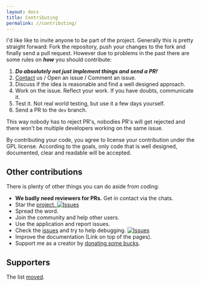 ```yaml
---
layout: docs
title: Contributing
permalink: //contributing/
---
```


I'd like like to invite anyone to be part of the project. Generally this is pretty straight forward: Fork the repository, push your changes to the fork and finally send a pull request. However due to problems in the past there are some rules on ***how*** you should contribute:

1. _**Do absolutely not just implement things and send a PR!**_
2. [Contact](/help/) us / Open an issue / Comment an issue.
3. Discuss if the idea is reasonable and find a well designed approach.
4. Work on the issue. Reflect your work. If you have doubts, communicate it.
5. Test it. Not real world testing, but use it a few days yourself.
6. Send a PR to the `dev` branch.

This way nobody has to reject PR's, nobodies PR's will get rejected and there won't be multiple developers working on the same issue.

By contributing your code, you agree to license your contribution under the GPL license. According to the goals, only code that is well designed, documented, clear and readable will be accepted.

## Other contributions

There is plenty of other things you can do aside from coding:

- **We badly need reviewers for PRs.** Get in contact via the chats.
- Star the [project. ![Issues](https://img.shields.io/github/stars/albertlauncher/albert.svg?style=social&label=Stars)](https://github.com/albertlauncher/albert)
- Spread the word.
- Join the community and help other users.
- Use the application and report issues.
- Check the [issues](https://github.com/albertlauncher/albert/issues?utf8=%E2%9C%93&q=is%3Aissue%20is%3Aopen%20sort%3Areactions-%2B1-desc) and try to help debugging. [![Issues](https://img.shields.io/github/issues/albertlauncher/albert.svg)](https://github.com/albertlauncher/albert/issues)
- Improve the documentation (Link on top of the pages).
- Support me as a creator by [donating some bucks](//donation/).


## Supporters

The list [moved](//supporters).
